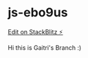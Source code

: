 # js-ebo9us

[Edit on StackBlitz ⚡️](https://stackblitz.com/edit/js-ebo9us)



Hi this is Gaitri's Branch :)